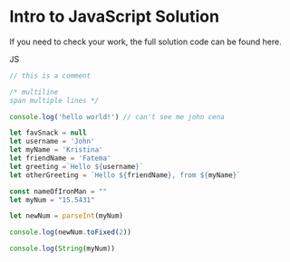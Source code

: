 <h1>
  <span class="headline">Intro to JavaScript</span>
  <span class="subhead">Solution</span>
</h1>

If you need to check your work, the full solution code can be found here.

JS
```js
// this is a comment

/* multiline
span multiple lines */

console.log('hello world!') // can't see me john cena

let favSnack = null
let username = 'John'
let myName = 'Kristina'
let friendName = 'Fatema'
let greeting =`Hello ${username}`
let otherGreeting = `Hello ${friendName}, from ${myName}`

const nameOfIronMan = ""
let myNum = "15.5431"

let newNum = parseInt(myNum)

console.log(newNum.toFixed(2))

console.log(String(myNum))
```